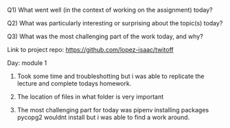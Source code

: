 Q1) What went well (in the context of working on the assignment) today?

Q2) What was particularly interesting or surprising about the topic(s) today?

Q3) What was the most challenging part of the work today, and why?

Link to project repo: https://github.com/lopez-isaac/twitoff


Day: module 1 
1) Took some time and troubleshotting but i was able to replicate the lecture and complete 
todays homework. 

2) The location of files in what folder is very important

3) The most challenging part for today was pipenv installing packages pycopg2 wouldnt install 
but i was able to find a work around. 